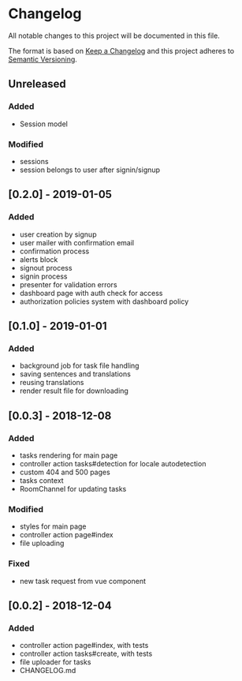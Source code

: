 # Changelog
All notable changes to this project will be documented in this file.

The format is based on [Keep a Changelog](http://keepachangelog.com/en/1.0.0/)
and this project adheres to [Semantic Versioning](http://semver.org/spec/v2.0.0.html).

## Unreleased
### Added
- Session model

### Modified
- sessions
- session belongs to user after signin/signup

## [0.2.0] - 2019-01-05
### Added
- user creation by signup
- user mailer with confirmation email
- confirmation process
- alerts block
- signout process
- signin process
- presenter for validation errors
- dashboard page with auth check for access
- authorization policies system with dashboard policy

## [0.1.0] - 2019-01-01
### Added
- background job for task file handling
- saving sentences and translations
- reusing translations
- render result file for downloading

## [0.0.3] - 2018-12-08
### Added
- tasks rendering for main page
- controller action tasks#detection for locale autodetection
- custom 404 and 500 pages
- tasks context
- RoomChannel for updating tasks

### Modified
- styles for main page
- controller action page#index
- file uploading

### Fixed
- new task request from vue component

## [0.0.2] - 2018-12-04
### Added
- controller action page#index, with tests
- controller action tasks#create, with tests
- file uploader for tasks
- CHANGELOG.md
